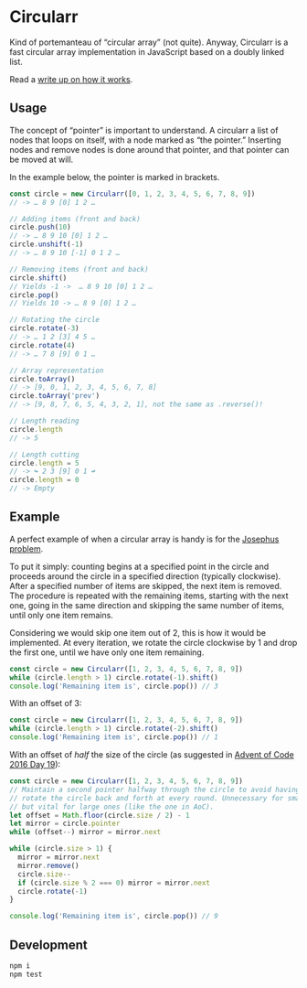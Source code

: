 # Circularr

Kind of portemanteau of “circular array” (not quite). Anyway, Circularr is a fast circular array implementation in JavaScript based on a doubly linked list.

Read a [write up on how it works](https://kittygiraudel.com/2022/02/01/circular-array-in-js/).

## Usage

The concept of “pointer” is important to understand. A circularr a list of nodes that loops on itself, with a node marked as “the pointer.” Inserting nodes and remove nodes is done around that pointer, and that pointer can be moved at will.

In the example below, the pointer is marked in brackets.

```js
const circle = new Circularr([0, 1, 2, 3, 4, 5, 6, 7, 8, 9])
// -> … 8 9 [0] 1 2 …

// Adding items (front and back)
circle.push(10)
// -> … 8 9 10 [0] 1 2 …
circle.unshift(-1)
// -> … 8 9 10 [-1] 0 1 2 …

// Removing items (front and back)
circle.shift()
// Yields -1 ->  … 8 9 10 [0] 1 2 …
circle.pop()
// Yields 10 -> … 8 9 [0] 1 2 …

// Rotating the circle
circle.rotate(-3)
// -> … 1 2 [3] 4 5 …
circle.rotate(4)
// -> … 7 8 [9] 0 1 …

// Array representation
circle.toArray()
// -> [9, 0, 1, 2, 3, 4, 5, 6, 7, 8]
circle.toArray('prev')
// -> [9, 8, 7, 6, 5, 4, 3, 2, 1], not the same as .reverse()!

// Length reading
circle.length
// -> 5

// Length cutting
circle.length = 5
// -> ↬ 2 3 [9] 0 1 ↫
circle.length = 0
// -> Empty
```

## Example

A perfect example of when a circular array is handy is for the [Josephus problem](https://en.wikipedia.org/wiki/Josephus_problem).

To put it simply: counting begins at a specified point in the circle and proceeds around the circle in a specified direction (typically clockwise). After a specified number of items are skipped, the next item is removed. The procedure is repeated with the remaining items, starting with the next one, going in the same direction and skipping the same number of items, until only one item remains.

Considering we would skip one item out of 2, this is how it would be implemented. At every iteration, we rotate the circle clockwise by 1 and drop the first one, until we have only one item remaining.

```js
const circle = new Circularr([1, 2, 3, 4, 5, 6, 7, 8, 9])
while (circle.length > 1) circle.rotate(-1).shift()
console.log('Remaining item is', circle.pop()) // 3
```

With an offset of 3:

```js
const circle = new Circularr([1, 2, 3, 4, 5, 6, 7, 8, 9])
while (circle.length > 1) circle.rotate(-2).shift()
console.log('Remaining item is', circle.pop()) // 1
```

With an offset of _half_ the size of the circle (as suggested in [Advent of Code 2016 Day 19](https://adventofcode.com/2016/day/19)):

```js
const circle = new Circularr([1, 2, 3, 4, 5, 6, 7, 8, 9])
// Maintain a second pointer halfway through the circle to avoid having to
// rotate the circle back and forth at every round. Unnecessary for small sets,
// but vital for large ones (like the one in AoC).
let offset = Math.floor(circle.size / 2) - 1
let mirror = circle.pointer
while (offset--) mirror = mirror.next

while (circle.size > 1) {
  mirror = mirror.next
  mirror.remove()
  circle.size--
  if (circle.size % 2 === 0) mirror = mirror.next
  circle.rotate(-1)
}

console.log('Remaining item is', circle.pop()) // 9
```

## Development

```sh
npm i
npm test
```
